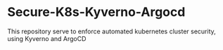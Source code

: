 # Secure-K8s-Kyverno-Argocd
This repository serve to enforce automated kubernetes cluster security, using Kyverno and ArgoCD
